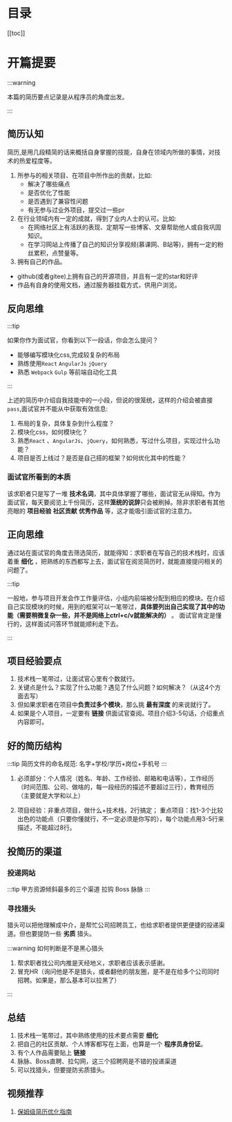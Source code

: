 # 目录

[[toc]]

# 开篇提要

:::warning

本篇的简历要点记录是从程序员的角度出发。

:::  

## 简历认知


  简历,是用几段精简的话来概括自身掌握的技能，自身在领域内所做的事情，对技术的热爱程度等。

1. 所参与的相关项目、在项目中所作出的贡献，比如: 
   - 解决了哪些痛点
   - 是否优化了性能
   - 是否遇到了兼容性问题
   - 有无参与过业外项目，提交过一些pr
2. 在行业领域内有一定的成就，得到了业内人士的认可。比如: 
   - 在网络社区上有活跃的表现、定期写一些博客、文章帮助他人或自我巩固知识。
   - 在学习网站上传播了自己的知识分享视频(慕课网、B站等)，拥有一定的粉丝累积，点赞量等。
3.   拥有自己的作品。
   - github(或者gitee)上拥有自己的开源项目，并且有一定的star和好评
   - 作品有自身的使用文档，通过服务器挂载方式，供用户浏览。



## 反向思维

:::tip

如果你作为面试官，你看到以下一段话，你会怎么提问？

- 能够编写模块化css,完成较复杂的布局
- 熟练使用`React` `AngularJs` `jQuery`
- 熟悉 `Webpack` `Gulp` 等前端自动化工具

:::

上述的简历中介绍自我技能中的一小段，但说的很笼统，这样的介绍会被直接`pass`,面试官并不能从中获取有效信息:

1. 布局的复杂，具体复杂到什么程度？
2. 模块化css，如何模块化？
3. 熟悉`React` 、`AngularJs`、`jQuery`，如何熟悉，写过什么项目，实现过什么功能？
4. 项目是否上线过？是否是自己搭的框架？如何优化其中的性能？



### 面试官所看到的本质

该求职者只是写了一堆 **技术名词**，其中具体掌握了哪些，面试官无从得知。作为面试官，每天要阅览上千份简历，这样**笼统的说辞**只会被刷掉。除非求职者有其他亮眼的 **项目经验** **社区贡献** **优秀作品** 等，这才能吸引面试官的注意力。



## 正向思维

  通过站在面试官的角度去筛选简历，就能得知：求职者在写自己的技术栈时，应该着重 **细化** ，把熟练的东西都写上去，面试官在阅览简历时，就能直接提问相关的问题了。

:::tip

一般地，参与项目开发会作工作量评估，小组内前端被分配到相应的模块。在介绍自己实现模块的时候，用到的框架可以一笔带过，**具体要列出自己实现了其中的功能（需要稍微复杂一些，并不是网络上ctrl+c/v就能解决的）** 。 面试官肯定是懂行的，这样面试问答环节就能顺利走下去。

:::





## 项目经验要点

1. 技术栈一笔带过，让面试官心里有个数就行。
2. 关键点是什么？实现了什么功能？遇见了什么问题？如何解决？（从这4个方面去写）
3. 但如果求职者在项目中**负责过多个模块**，那么挑 **最有深度** 的来说就行了。
4. 如果是个人项目，一定要有 **链接** 供面试官查阅。项目介绍3-5句话，介绍重点内容即可。


## **好的简历结构**
:::tip
简历文件的命名规范:
名字+学校/学历+岗位+手机号
:::

1. 必须部分：个人情况（姓名、年龄、工作经验、邮箱和电话等），工作经历（时间范围、公司、做啥的，每一段经历的描述不要超过三行），教育经历（主要就是大学和以上）

2. 项目经验：非重点项目，做什么+技术栈，2行搞定；
   重点项目：找1-3个比较出色的功能点（只要你懂就行，不一定必须是你写的），每个功能点用3-5行来描述，不能超过8行。





## 投简历的渠道

### 投递网站

:::tip 甲方资源倾斜最多的三个渠道
拉钩 Boss 脉脉
:::

### 寻找猎头

猎头可以把他理解成中介，是帮忙公司招聘员工，也给求职者提供更便捷的投递渠道。但也要提防一些 **劣质** 猎头。

:::warning 如何判断是不是黑心猎头

1. 帮求职者找公司内推是天经地义，求职者应该表示感谢。
2. 冒充HR（询问他是不是猎头，或者翻他的朋友圈，是不是在给多个公司同时招聘。如果是，那么基本可以拉黑了）

:::



## 总结
1. 技术栈一笔带过，其中熟练使用的技术要点需要 **细化**
2. 把自己的社区贡献、个人博客都写在上面，也算是一个 **程序员身份证**。
3. 有个人作品需要贴上 **链接**
4. 脉脉、Boss直聘、拉勾网，这三个招聘网是不错的投递渠道
5. 可以找猎头，但要提防劣质猎头。



## 视频推荐
1. [保姆级简历优化指南](https://www.bilibili.com/video/BV1dZ4y1678Z?spm_id_from=333.999.0.0)